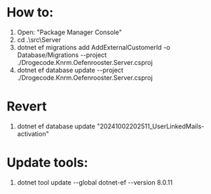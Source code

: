 # How to:

1. Open: "Package Manager Console"
2. cd .\src\Server
3. dotnet ef migrations add AddExternalCustomerId -o Database/Migrations --project ./Drogecode.Knrm.Oefenrooster.Server.csproj
4. dotnet ef database update --project ./Drogecode.Knrm.Oefenrooster.Server.csproj

# Revert

1. dotnet ef database update "20241002202511_UserLinkedMails-activation"

# Update tools:

1. dotnet tool update --global dotnet-ef --version 8.0.11